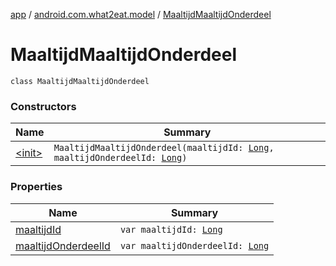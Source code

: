 [app](../../index.md) / [android.com.what2eat.model](../index.md) / [MaaltijdMaaltijdOnderdeel](./index.md)

# MaaltijdMaaltijdOnderdeel

`class MaaltijdMaaltijdOnderdeel`

### Constructors

| Name | Summary |
|---|---|
| [&lt;init&gt;](-init-.md) | `MaaltijdMaaltijdOnderdeel(maaltijdId: `[`Long`](https://kotlinlang.org/api/latest/jvm/stdlib/kotlin/-long/index.html)`, maaltijdOnderdeelId: `[`Long`](https://kotlinlang.org/api/latest/jvm/stdlib/kotlin/-long/index.html)`)` |

### Properties

| Name | Summary |
|---|---|
| [maaltijdId](maaltijd-id.md) | `var maaltijdId: `[`Long`](https://kotlinlang.org/api/latest/jvm/stdlib/kotlin/-long/index.html) |
| [maaltijdOnderdeelId](maaltijd-onderdeel-id.md) | `var maaltijdOnderdeelId: `[`Long`](https://kotlinlang.org/api/latest/jvm/stdlib/kotlin/-long/index.html) |
